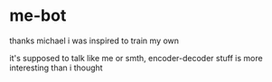 # me-bot
thanks michael i was inspired to train my own

it's supposed to talk like me or smth, encoder-decoder stuff is more interesting than i thought
